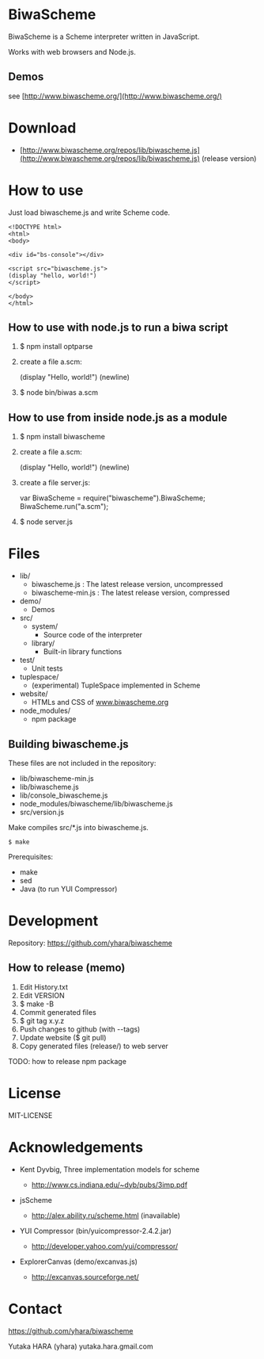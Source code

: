 BiwaScheme
==========

BiwaScheme is a Scheme interpreter written in JavaScript.

Works with web browsers and Node.js.

Demos
-----

see [http://www.biwascheme.org/](http://www.biwascheme.org/)

Download
========

* [http://www.biwascheme.org/repos/lib/biwascheme.js](http://www.biwascheme.org/repos/lib/biwascheme.js) (release version)

How to use
==========

Just load biwascheme.js and write Scheme code.

    <!DOCTYPE html>
    <html>
    <body>
    
    <div id="bs-console"></div>
    
    <script src="biwascheme.js">
    (display "hello, world!")
    </script>
    
    </body>
    </html>

How to use with node.js to run a biwa script
--------------------------------------------

1. $ npm install optparse
2. create a file a.scm:

    (display "Hello, world!")
    (newline)

3. $ node bin/biwas a.scm

How to use from inside node.js as a module
------------------------------------------

1. $ npm install biwascheme
2. create a file a.scm:

    (display "Hello, world!")
    (newline)

3. create a file server.js:

    var BiwaScheme = require("biwascheme").BiwaScheme;
    BiwaScheme.run("a.scm");

4. $ node server.js

Files
=====

* lib/
  * biwascheme.js : The latest release version, uncompressed
  * biwascheme-min.js : The latest release version, compressed
* demo/
  * Demos
* src/
  * system/
    * Source code of the interpreter
  * library/
    * Built-in library functions
* test/
  * Unit tests
* tuplespace/
  * (experimental) TupleSpace implemented in Scheme
* website/
  * HTMLs and CSS of www.biwascheme.org
* node_modules/
  * npm package

Building biwascheme.js
----------------------

These files are not included in the repository:

* lib/biwascheme-min.js
* lib/biwascheme.js
* lib/console_biwascheme.js
* node_modules/biwascheme/lib/biwascheme.js
* src/version.js

Make compiles src/\*.js into biwascheme.js.

    $ make

Prerequisites:

* make
* sed
* Java (to run YUI Compressor)

Development
===========

Repository: https://github.com/yhara/biwascheme

How to release (memo)
---------------------

1. Edit History.txt
2. Edit VERSION
3. $ make -B
4. Commit generated files
5. $ git tag x.y.z
6. Push changes to github (with --tags)
7. Update website ($ git pull)
8. Copy generated files (release/) to web server

TODO: how to release npm package

License
=======

MIT-LICENSE

Acknowledgements
================

* Kent Dyvbig, Three implementation models for scheme
  * http://www.cs.indiana.edu/~dyb/pubs/3imp.pdf

* jsScheme
  * http://alex.ability.ru/scheme.html (inavailable)

* YUI Compressor (bin/yuicompressor-2.4.2.jar)
  * http://developer.yahoo.com/yui/compressor/

* ExplorerCanvas (demo/excanvas.js)
  * http://excanvas.sourceforge.net/

Contact
=======

https://github.com/yhara/biwascheme

Yutaka HARA (yhara) yutaka.hara.gmail.com
